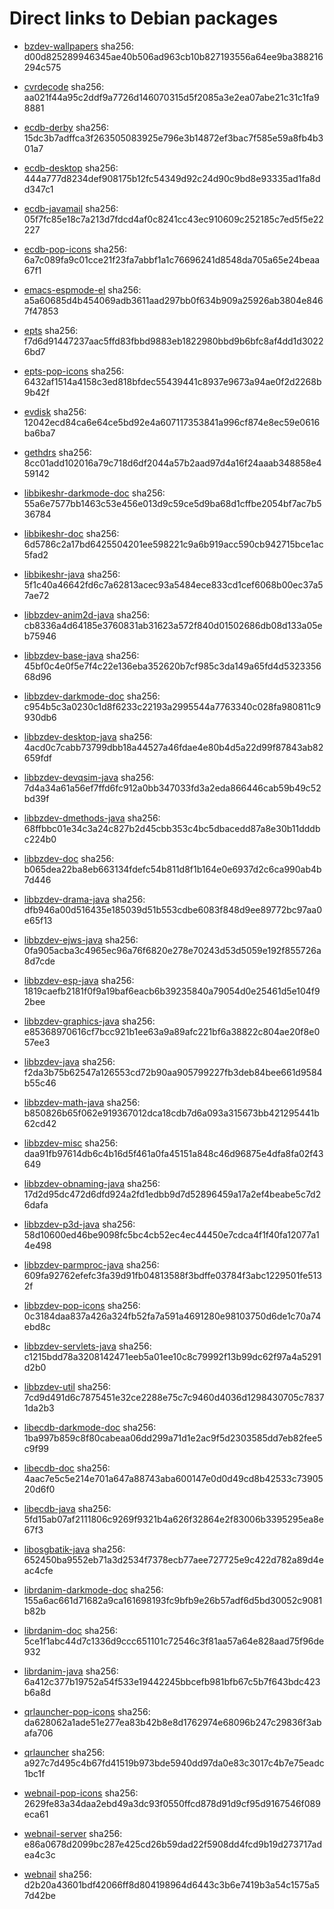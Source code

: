 # Direct links to Debian packages
 
  - [bzdev-wallpapers](./archive/pool/contrib/b/bzdev-wallpapers/bzdev-wallpapers_1.0.0_all.deb)
    sha256: d00d825289946345ae40b506ad963cb10b827193556a64ee9ba388216294c575
 
  - [cvrdecode](./archive/pool/contrib/c/cvrdecode/cvrdecode_1.2_all.deb)
    sha256: aa021f44a95c2ddf9a7726d146070315d5f2085a3e2ea07abe21c31c1fa98881
 
  - [ecdb-derby](./archive/pool/contrib/e/ecdb-derby/ecdb-derby_0.1.7_all.deb)
    sha256: 15dc3b7adffca3f263505083925e796e3b14872ef3bac7f585e59a8fb4b301a7
 
  - [ecdb-desktop](./archive/pool/contrib/e/ecdb-desktop/ecdb-desktop_0.1.7_all.deb)
    sha256: 444a777d8234def908175b12fc54349d92c24d90c9bd8e93335ad1fa8dd347c1
 
  - [ecdb-javamail](./archive/pool/contrib/e/ecdb-javamail/ecdb-javamail_0.1.7_all.deb)
    sha256: 05f7fc85e18c7a213d7fdcd4af0c8241cc43ec910609c252185c7ed5f5e22227
 
  - [ecdb-pop-icons](./archive/pool/contrib/e/ecdb-pop-icons/ecdb-pop-icons_0.1.7_all.deb)
    sha256: 6a7c089fa9c01cce21f23fa7abbf1a1c76696241d8548da705a65e24beaa67f1
 
  - [emacs-espmode-el](./archive/pool/contrib/e/emacs-espmode-el/emacs-espmode-el_1.1_all.deb)
    sha256: a5a60685d4b454069adb3611aad297bb0f634b909a25926ab3804e8467f47853
 
  - [epts](./archive/pool/contrib/e/epts/epts_1.1.29_all.deb)
    sha256: f7d6d91447237aac5ffd83fbbd9883eb1822980bbd9b6bfc8af4dd1d30226bd7
 
  - [epts-pop-icons](./archive/pool/contrib/e/epts-pop-icons/epts-pop-icons_1.1.29_all.deb)
    sha256: 6432af1514a4158c3ed818bfdec55439441c8937e9673a94ae0f2d2268b9b42f
 
  - [evdisk](./archive/pool/contrib/e/evdisk/evdisk_1.13.1_all.deb)
    sha256: 12042ecd84ca6e64ce5bd92e4a607117353841a996cf874e8ec59e0616ba6ba7
 
  - [gethdrs](./archive/pool/contrib/g/gethdrs/gethdrs_1.1.1_all.deb)
    sha256: 8cc01add102016a79c718d6df2044a57b2aad97d4a16f24aaab348858e459142
 
  - [libbikeshr-darkmode-doc](./archive/pool/contrib/libb/libbikeshr-darkmode-doc/libbikeshr-darkmode-doc_1.4.9_all.deb)
    sha256: 55a6e7577bb1463c53e456e013d9c59ce5d9ba68d1cffbe2054bf7ac7b536784
 
  - [libbikeshr-doc](./archive/pool/contrib/libb/libbikeshr-doc/libbikeshr-doc_1.4.9_all.deb)
    sha256: 6d5786c2a17bd6425504201ee598221c9a6b919acc590cb942715bce1ac5fad2
 
  - [libbikeshr-java](./archive/pool/contrib/libb/libbikeshr-java/libbikeshr-java_1.4.9_all.deb)
    sha256: 5f1c40a46642fd6c7a62813acec93a5484ece833cd1cef6068b00ec37a57ae72
 
  - [libbzdev-anim2d-java](./archive/pool/contrib/libb/libbzdev-anim2d-java/libbzdev-anim2d-java_2.1.51_all.deb)
    sha256: cb8336a4d64185e3760831ab31623a572f840d01502686db08d133a05eb75946
 
  - [libbzdev-base-java](./archive/pool/contrib/libb/libbzdev-base-java/libbzdev-base-java_2.1.51_all.deb)
    sha256: 45bf0c4e0f5e7f4c22e136eba352620b7cf985c3da149a65fd4d532335668d96
 
  - [libbzdev-darkmode-doc](./archive/pool/contrib/libb/libbzdev-darkmode-doc/libbzdev-darkmode-doc_2.1.51_all.deb)
    sha256: c954b5c3a0230c1d8f6233c22193a2995544a7763340c028fa980811c9930db6
 
  - [libbzdev-desktop-java](./archive/pool/contrib/libb/libbzdev-desktop-java/libbzdev-desktop-java_2.1.51_all.deb)
    sha256: 4acd0c7cabb73799dbb18a44527a46fdae4e80b4d5a22d99f87843ab82659fdf
 
  - [libbzdev-devqsim-java](./archive/pool/contrib/libb/libbzdev-devqsim-java/libbzdev-devqsim-java_2.1.51_all.deb)
    sha256: 7d4a34a61a56ef7ffd6fc912a0bb347033fd3a2eda866446cab59b49c52bd39f
 
  - [libbzdev-dmethods-java](./archive/pool/contrib/libb/libbzdev-dmethods-java/libbzdev-dmethods-java_2.1.51_all.deb)
    sha256: 68ffbbc01e34c3a24c827b2d45cbb353c4bc5dbacedd87a8e30b11dddbc224b0
 
  - [libbzdev-doc](./archive/pool/contrib/libb/libbzdev-doc/libbzdev-doc_2.1.51_all.deb)
    sha256: b065dea22ba8eb663134fdefc54b811d8f1b164e0e6937d2c6ca990ab4b7d446
 
  - [libbzdev-drama-java](./archive/pool/contrib/libb/libbzdev-drama-java/libbzdev-drama-java_2.1.51_all.deb)
    sha256: dfb946a00d516435e185039d51b553cdbe6083f848d9ee89772bc97aa0e65f13
 
  - [libbzdev-ejws-java](./archive/pool/contrib/libb/libbzdev-ejws-java/libbzdev-ejws-java_2.1.51_all.deb)
    sha256: 0fa905acba3c4965ec96a76f6820e278e70243d53d5059e192f855726a8d7cde
 
  - [libbzdev-esp-java](./archive/pool/contrib/libb/libbzdev-esp-java/libbzdev-esp-java_2.1.51_all.deb)
    sha256: 1819caefb2181f0f9a19baf6eacb6b39235840a79054d0e25461d5e104f92bee
 
  - [libbzdev-graphics-java](./archive/pool/contrib/libb/libbzdev-graphics-java/libbzdev-graphics-java_2.1.51_all.deb)
    sha256: e85368970616cf7bcc921b1ee63a9a89afc221bf6a38822c804ae20f8e057ee3
 
  - [libbzdev-java](./archive/pool/contrib/libb/libbzdev-java/libbzdev-java_2.1.51_all.deb)
    sha256: f2da3b75b62547a126553cd72b90aa905799227fb3deb84bee661d9584b55c46
 
  - [libbzdev-math-java](./archive/pool/contrib/libb/libbzdev-math-java/libbzdev-math-java_2.1.51_all.deb)
    sha256: b850826b65f062e919367012dca18cdb7d6a093a315673bb421295441b62cd42
 
  - [libbzdev-misc](./archive/pool/contrib/libb/libbzdev-misc/libbzdev-misc_2.1.51_all.deb)
    sha256: daa91fb97614db6c4b16d5f461a0fa45151a848c46d96875e4dfa8fa02f43649
 
  - [libbzdev-obnaming-java](./archive/pool/contrib/libb/libbzdev-obnaming-java/libbzdev-obnaming-java_2.1.51_all.deb)
    sha256: 17d2d95dc472d6dfd924a2fd1edbb9d7d52896459a17a2ef4beabe5c7d26dafa
 
  - [libbzdev-p3d-java](./archive/pool/contrib/libb/libbzdev-p3d-java/libbzdev-p3d-java_2.1.51_all.deb)
    sha256: 58d10600ed46be9098fc5bc4cb52ec4ec44450e7cdca4f1f40fa12077a14e498
 
  - [libbzdev-parmproc-java](./archive/pool/contrib/libb/libbzdev-parmproc-java/libbzdev-parmproc-java_2.1.51_all.deb)
    sha256: 609fa92762efefc3fa39d91fb04813588f3bdffe03784f3abc1229501fe5132f
 
  - [libbzdev-pop-icons](./archive/pool/contrib/libb/libbzdev-pop-icons/libbzdev-pop-icons_2.1.51_all.deb)
    sha256: 0c3184daa837a426a324fb52fa7a591a4691280e98103750d6de1c70a74ebd8c
 
  - [libbzdev-servlets-java](./archive/pool/contrib/libb/libbzdev-servlets-java/libbzdev-servlets-java_2.1.51_all.deb)
    sha256: c1215bdd78a3208142471eeb5a01ee10c8c79992f13b99dc62f97a4a5291d2b0
 
  - [libbzdev-util](./archive/pool/contrib/libb/libbzdev-util/libbzdev-util_2.1.51_all.deb)
    sha256: 7cd9d491d6c7875451e32ce2288e75c7c9460d4036d1298430705c78371da2b3
 
  - [libecdb-darkmode-doc](./archive/pool/contrib/libe/libecdb-darkmode-doc/libecdb-darkmode-doc_0.1.7_all.deb)
    sha256: 1ba997b859c8f80cabeaa06dd299a71d1e2ac9f5d2303585dd7eb82fee5c9f99
 
  - [libecdb-doc](./archive/pool/contrib/libe/libecdb-doc/libecdb-doc_0.1.7_all.deb)
    sha256: 4aac7e5c5e214e701a647a88743aba600147e0d0d49cd8b42533c7390520d6f0
 
  - [libecdb-java](./archive/pool/contrib/libe/libecdb-java/libecdb-java_0.1.7_all.deb)
    sha256: 5fd15ab07af2111806c9269f9321b4a626f32864e2f83006b3395295ea8e67f3
 
  - [libosgbatik-java](./archive/pool/contrib/libo/libosgbatik-java/libosgbatik-java_0.4.2_all.deb)
    sha256: 652450ba9552eb71a3d2534f7378ecb77aee727725e9c422d782a89d4eac4cfe
 
  - [librdanim-darkmode-doc](./archive/pool/contrib/libr/librdanim-darkmode-doc/librdanim-darkmode-doc_1.4.13_all.deb)
    sha256: 155a6ac661d71682a9ca161698193fc9bfb9e26b57adf6d5bd30052c9081b82b
 
  - [librdanim-doc](./archive/pool/contrib/libr/librdanim-doc/librdanim-doc_1.4.13_all.deb)
    sha256: 5ce1f1abc44d7c1336d9ccc651101c72546c3f81aa57a64e828aad75f96de932
 
  - [librdanim-java](./archive/pool/contrib/libr/librdanim-java/librdanim-java_1.4.13_all.deb)
    sha256: 6a412c377b19752a54f533e19442245bbcefb981bfb67c5b7f643bdc423b6a8d
 
  - [qrlauncher-pop-icons](./archive/pool/contrib/q/qrlauncher-pop-icons/qrlauncher-pop-icons_1.14_all.deb)
    sha256: da628062a1ade51e277ea83b42b8e8d1762974e68096b247c29836f3abafa706
 
  - [qrlauncher](./archive/pool/contrib/q/qrlauncher/qrlauncher_1.14_all.deb)
    sha256: a927c7d495c4b67fd41519b973bde5940dd97da0e83c3017c4b7e75eadc1bc1f
 
  - [webnail-pop-icons](./archive/pool/contrib/w/webnail-pop-icons/webnail-pop-icons_1.6.27_all.deb)
    sha256: 2629fe83a34daa2ebd49a3dc93f0550ffcd878d91d9cf95d9167546f089eca61
 
  - [webnail-server](./archive/pool/contrib/w/webnail-server/webnail-server_1.6.27_all.deb)
    sha256: e86a0678d2099bc287e425cd26b59dad22f5908dd4fcd9b19d273717adea4c3c
 
  - [webnail](./archive/pool/contrib/w/webnail/webnail_1.6.27_all.deb)
    sha256: d2b20a43601bdf42066ff8d804198964d6443c3b6e7419b3a54c1575a57d42be
